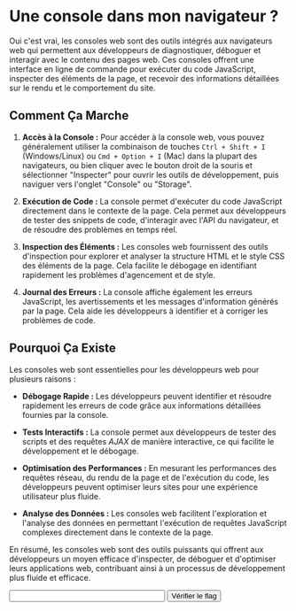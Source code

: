 

# Une console dans mon navigateur ?

Oui c'est vrai, les consoles web sont des outils intégrés aux navigateurs web qui permettent aux développeurs de diagnostiquer, déboguer et interagir avec le contenu des pages web. Ces consoles offrent une interface en ligne de commande pour exécuter du code JavaScript, inspecter des éléments de la page, et recevoir des informations détaillées sur le rendu et le comportement du site.

## Comment Ça Marche

1. **Accès à la Console :** Pour accéder à la console web, vous pouvez généralement utiliser la combinaison de touches `Ctrl + Shift + I` (Windows/Linux) ou `Cmd + Option + I` (Mac) dans la plupart des navigateurs, ou bien cliquer avec le bouton droit de la souris et sélectionner "Inspecter" pour ouvrir les outils de développement, puis naviguer vers l'onglet "Console" ou "Storage".

2. **Exécution de Code :** La console permet d'exécuter du code JavaScript directement dans le contexte de la page. Cela permet aux développeurs de tester des snippets de code, d'interagir avec l'API du navigateur, et de résoudre des problèmes en temps réel.

3. **Inspection des Éléments :** Les consoles web fournissent des outils d'inspection pour explorer et analyser la structure HTML et le style CSS des éléments de la page. Cela facilite le débogage en identifiant rapidement les problèmes d'agencement et de style.

4. **Journal des Erreurs :** La console affiche également les erreurs JavaScript, les avertissements et les messages d'information générés par la page. Cela aide les développeurs à identifier et à corriger les problèmes de code.

## Pourquoi Ça Existe

Les consoles web sont essentielles pour les développeurs web pour plusieurs raisons :

- **Débogage Rapide :** Les développeurs peuvent identifier et résoudre rapidement les erreurs de code grâce aux informations détaillées fournies par la console.

- **Tests Interactifs :** La console permet aux développeurs de tester des scripts et des requêtes _AJAX_ de manière interactive, ce qui facilite le développement et le débogage.

- **Optimisation des Performances :** En mesurant les performances des requêtes réseau, du rendu de la page et de l'exécution du code, les développeurs peuvent optimiser leurs sites pour une expérience utilisateur plus fluide.

- **Analyse des Données :** Les consoles web facilitent l'exploration et l'analyse des données en permettant l'exécution de requêtes JavaScript complexes directement dans le contexte de la page.

En résumé, les consoles web sont des outils puissants qui offrent aux développeurs un moyen efficace d'inspecter, de déboguer et d'optimiser leurs applications web, contribuant ainsi à un processus de développement plus fluide et efficace.


<script src="resources/script/init.js"></script>

<input type="text" id="web_console" required minlength="4" maxlength="32" size="32" />
<button onclick="validate()">Vérifier le flag</button>
